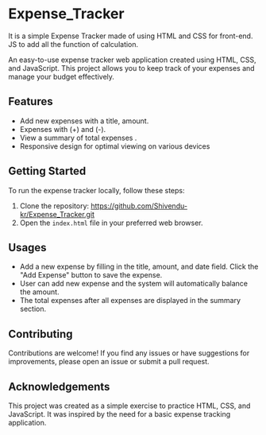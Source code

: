 # Expense_Tracker
It is a simple Expense Tracker made of using HTML and CSS for front-end. JS to add all the function of calculation.

An easy-to-use expense tracker web application created using HTML, CSS, and JavaScript. This project allows you to keep track of your expenses and manage your budget effectively.

## Features

- Add new expenses with a title, amount.
- Expenses with (+) and (-).
- View a summary of total expenses .
- Responsive design for optimal viewing on various devices

## Getting Started

To run the expense tracker locally, follow these steps:

1. Clone the repository: https://github.com/Shivendu-kr/Expense_Tracker.git
2. Open the `index.html` file in your preferred web browser.

## Usages

- Add a new expense by filling in the title, amount, and date field. Click the "Add Expense" button to save the expense.
- User can add new expense and the system will automatically balance the amount.
- The total expenses after all expenses are displayed in the summary section.

## Contributing

Contributions are welcome! If you find any issues or have suggestions for improvements, please open an issue or submit a pull request.


## Acknowledgements

This project was created as a simple exercise to practice HTML, CSS, and JavaScript. It was inspired by the need for a basic expense tracking application.


